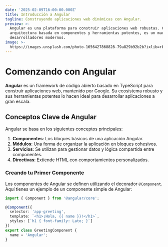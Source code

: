```yaml
---
date: '2025-02-09T16:00:00.000Z'
title: Introducción a Angular
tagline: Construyendo aplicaciones web dinámicas con Angular.
preview: >-
  Angular es una plataforma para construir aplicaciones web robustas. Con su
  arquitectura basada en componentes y herramientas potentes, es un marco de trabajo ideal para
  desarrolladores modernos.
image: >-
  https://images.unsplash.com/photo-1656427868828-79a829b92b2b?ixlib=rb-1.2.1&ixid=MnwxMjA3fDB8MHxwaG90by1wYWdlfHx8fGVufDB8fHx8&auto=format&fit=crop&w=1332&q=80
---
```


# Comenzando con Angular

**Angular** es un framework de código abierto basado en TypeScript para construir aplicaciones web, mantenido por Google. Su ecosistema robusto y sus herramientas potentes lo hacen ideal para desarrollar aplicaciones a gran escala.

## Conceptos Clave de Angular

Angular se basa en los siguientes conceptos principales:

1. **Componentes**: Los bloques básicos de una aplicación Angular.
2. **Módulos**: Una forma de organizar la aplicación en bloques cohesivos.
3. **Servicios**: Se utilizan para gestionar datos y lógica compartida entre componentes.
4. **Directivas**: Extiende HTML con comportamientos personalizados.

### Creando tu Primer Componente

Los componentes de Angular se definen utilizando el decorador `@Component`. Aquí tienes un ejemplo de un componente simple de Angular:

```typescript
import { Component } from '@angular/core';

@Component({
  selector: 'app-greeting',
  template: `<h1>¡Hola, {{ name }}!</h1>`,
  styles: [`h1 { font-family: Lato; }`]
})
export class GreetingComponent {
  name = 'Angular';
}
